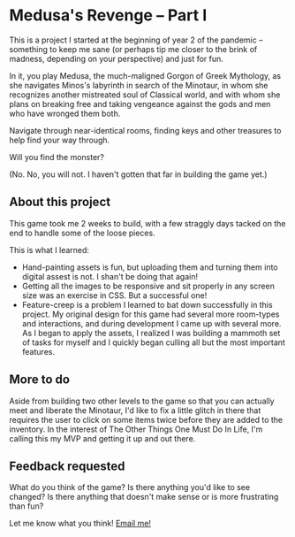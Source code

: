 # Medusa's Revenge – Part I

This is a project I started at the beginning of year 2 of the pandemic – something to keep me sane (or perhaps tip me closer to the brink of madness, depending on your perspective) and just for fun.

In it, you play Medusa, the much-maligned Gorgon of Greek Mythology, as she navigates Minos's labyrinth in search of the Minotaur, in whom she recognizes another mistreated soul of Classical world, and with whom she plans on breaking free and taking vengeance against the gods and men who have wronged them both.

Navigate through near-identical rooms, finding keys and other treasures to help find your way through.

Will you find the monster?

(No. No, you will not. I haven't gotten that far in building the game yet.)

## About this project
This game took me 2 weeks to build, with a few straggly days tacked on the end to handle some of the loose pieces.

This is what I learned: 
* Hand-painting assets is fun, but uploading them and turning them into digital assest is not. I shan't be doing that again!
* Getting all the images to be responsive and sit properly in any screen size was an exercise in CSS. But a successful one!
* Feature-creep is a problem I learned to bat down successfully in this project. My original design for this game had several more room-types and interactions, and during development I came up with several more. As I began to apply the assets, I realized I was building a mammoth set of tasks for myself and I quickly began culling all but the most important features.

## More to do
Aside from building two other levels to the game so that you can actually meet and liberate the Minotaur, I'd like to fix a little glitch in there that requires the user to click on some items twice before they are added to the inventory. In the interest of The Other Things One Must Do In Life, I'm calling this my MVP and getting it up and out there.

## Feedback requested
What do you think of the game? Is there anything you'd like to see changed? Is there anything that doesn't make sense or is more frustrating than fun?

Let me know what you think!
[Email me!](mailto:shmooritchie@gmail.com?subject=Medusa's%20Revenge)
